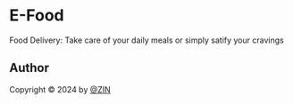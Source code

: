 # E-Food

Food Delivery: Take care of your daily meals or simply satify your cravings

## Author

Copyright &copy; 2024 by [@ZIN](https://github.com/zinitdev)